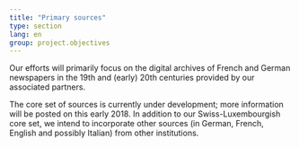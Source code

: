 ```yaml
---
title: "Primary sources"
type: section
lang: en
group: project.objectives
---
```


Our efforts will primarily focus on the digital archives of French and German newspapers in the 19th and (early) 20th centuries provided by our associated partners.

<!-- more -->

 The core set of sources is currently under development; more information will be posted on this early 2018.
In addition to our Swiss-Luxembourgish core set, we intend to incorporate other sources (in German, French, English and possibly Italian) from other institutions.
